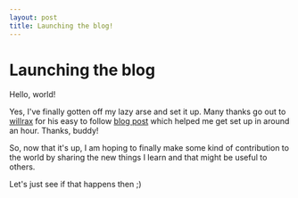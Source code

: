 ```yaml
---
layout: post
title: Launching the blog!
---
```


# Launching the blog

Hello, world!

Yes, I've finally gotten off my lazy arse and set it up. Many thanks go out to [willrax](http://twitter.com/willrax) for his easy to follow [blog post](http://blog.willrax.com/deploying-a-middleman-blog-to-github-pages/) which helped me get set up in around an hour. Thanks, buddy!

So, now that it's up, I am hoping to finally make some kind of contribution to the world by sharing the new things I learn and that might be useful to others.

Let's just see if that happens then ;) 

